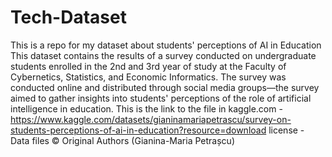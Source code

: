 # Tech-Dataset
This is a repo for my dataset about students' perceptions of AI in Education
This dataset contains the results of a survey conducted on undergraduate students enrolled in the 2nd and 3rd year of study at the Faculty of Cybernetics, Statistics, and Economic Informatics. The survey was conducted online and distributed through social media groups—the survey aimed to gather insights into students' perceptions of the role of artificial intelligence in education.
This is the link to the file in kaggle.com - https://www.kaggle.com/datasets/gianinamariapetrascu/survey-on-students-perceptions-of-ai-in-education?resource=download
license - Data files © Original Authors (Gianina-Maria Petrașcu)
